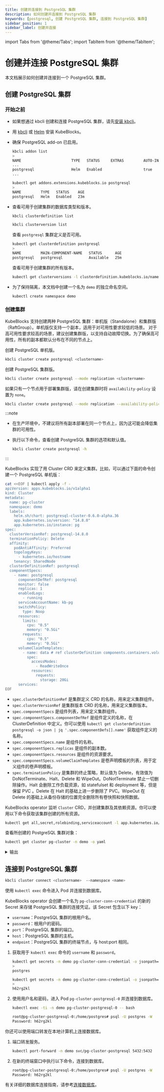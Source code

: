 ```yaml
---
title: 创建并连接到 PostgreSQL 集群
description: 如何创建并连接到 PostgreSQL 集群
keywords: [postgresql, 创建 PostgreSQL 集群, 连接到 PostgreSQL 集群]
sidebar_position: 1
sidebar_label: 创建并连接
---
```


import Tabs from '@theme/Tabs';
import TabItem from '@theme/TabItem';

# 创建并连接 PostgreSQL 集群

本文档展示如何创建并连接到一个 PostgreSQL 集群。

## 创建 PostgreSQL 集群

### 开始之前

* 如果想通过 kbcli 创建和连接 PostgreSQL 集群，请先[安装 kbcli](../../installation/install-with-kbcli/install-kbcli.md)。
* 用 [kbcli](../../installation/install-with-kbcli/install-kubeblocks-with-kbcli.md) 或 [Helm](../../installation/install-with-helm/install-kubeblocks-with-helm.md) 安装 KubeBlocks。
* 确保 PostgreSQL add-on 已启用。
  
  <Tabs>

  <TabItem value="kbcli" label="kbcli" default>
  
  ```bash
  kbcli addon list
  >
  NAME                       TYPE   STATUS     EXTRAS         AUTO-INSTALL   INSTALLABLE-SELECTOR
  ...
  postgresql                 Helm   Enabled                   true
  ...
  ```

  </TabItem>

  <TabItem value="kubectl" label="kubectl">

  ```bash
  kubectl get addons.extensions.kubeblocks.io postgresql
  >
  NAME         TYPE   STATUS    AGE
  postgresql   Helm   Enabled   23m
  ```

  </TabItem>
  </Tabs>

* 查看可用于创建集群的数据库类型和版本。

  <Tabs>

  <TabItem value="kbcli" label="kbcli" default>

  ```bash
  kbcli clusterdefinition list

  kbcli clusterversion list
  ```

  </TabItem>

  <TabItem value="kubectl" label="kubectl">
  
  查看 `postgresql` 集群定义是否可用。

  ```bash
  kubectl get clusterdefinition postgresql
  >
  NAME         MAIN-COMPONENT-NAME   STATUS      AGE
  postgresql   postgresql            Available   25m
  ```

  查看可用于创建集群的所有版本。

  ```bash
  kubectl get clusterversions -l clusterdefinition.kubeblocks.io/name=postgresql
  ```

  </TabItem>

  </Tabs>

* 为了保持隔离，本文档中创建一个名为 `demo` 的独立命名空间。

  ```bash
  kubectl create namespace demo
  ```

### 创建集群

KubeBlocks 支持创建两种 PostgreSQL 集群：单机版（Standalone）和集群版（RaftGroup）。单机版仅支持一个副本，适用于对可用性要求较低的场景。 对于高可用性要求较高的场景，建议创建集群版，以支持自动故障切换。为了确保高可用性，所有的副本都默认分布在不同的节点上。

<Tabs>

<TabItem value="kbcli" label="kbcli" default>

创建 PostgreSQL 单机版。

```bash
kbcli cluster create postgresql <clustername>
```

创建 PostgreSQL 集群版。

```bash
kbcli cluster create postgresql --mode replication <clustername>
```

如果只有一个节点用于部署集群版，请在创建集群时将 `availability-policy` 设置为 `none`。

```bash
kbcli cluster create postgresql --mode replication --availability-policy none <clustername>
```

:::note

* 在生产环境中，不建议将所有副本部署在同一个节点上，因为这可能会降低集群的可用性。
* 执行以下命令，查看创建 PostgreSQL 集群的选项和默认值。
  
  ```bash
  kbcli cluster create postgresql -h
  ```

:::

</TabItem>

<TabItem value="kubectl" label="kubectl">

KubeBlocks 实现了用 Cluster CRD 来定义集群。比如，可以通过下面的命令创建一个 PostgreSQL 单机版：

  ```bash
  cat <<EOF | kubectl apply -f -
  apiVersion: apps.kubeblocks.io/v1alpha1
  kind: Cluster
  metadata:
    name: pg-cluster
    namespace: demo
    labels: 
      helm.sh/chart: postgresql-cluster-0.6.0-alpha.36
      app.kubernetes.io/version: "14.8.0"
      app.kubernetes.io/instance: pg
  spec:
    clusterVersionRef: postgresql-14.8.0
    terminationPolicy: Delete  
    affinity:
      podAntiAffinity: Preferred
      topologyKeys:
        - kubernetes.io/hostname
      tenancy: SharedNode
    clusterDefinitionRef: postgresql
    componentSpecs:
      - name: postgresql
        componentDefRef: postgresql      
        monitor: false      
        replicas: 1
        enabledLogs:
          - running
        serviceAccountName: kb-pg
        switchPolicy:
          type: Noop      
        resources:
          limits:
            cpu: "0.5"
            memory: "0.5Gi"
          requests:
            cpu: "0.5"
            memory: "0.5Gi"      
        volumeClaimTemplates:
          - name: data # ref clusterDefinition components.containers.volumeMounts.name
            spec:
              accessModes:
                - ReadWriteOnce
              resources:
                requests:
                  storage: 20Gi      
        services:
  EOF
  ```

* `spec.clusterDefinitionRef` 是集群定义 CRD 的名称，用来定义集群组件。
* `spec.clusterVersionRef` 是集群版本 CRD 的名称，用来定义集群版本。
* `spec.componentSpecs` 是组件列表，用来定义集群组件。
* `spec.componentSpecs.componentDefRef` 是组件定义的名称，在 ClusterDefinition 中定义。你可以使用 `kubectl get clusterdefinition postgresql -o json | jq '.spec.componentDefs[].name'` 获取组件定义的名称。
* `spec.componentSpecs.name` 是组件的名称。
* `spec.componentSpecs.replicas` 是组件的副本数。
* `spec.componentSpecs.resources` 是组件的资源要求。
* `spec.componentSpecs.volumeClaimTemplates` 是卷声明模板的列表，用于定义组件的卷声明模板。
* `spec.terminationPolicy` 是集群的终止策略，默认值为 Delete，有效值为 DoNotTerminate、Halt、Delete 和 WipeOut。DoNotTerminate 禁止一切删除操作。Halt 会删除工作负载资源，如 statefulset 和 deployment 等，但是保留 PVC 。Delete 在 Halt 的基础上进一步删除了 PVC。WipeOut 在 Delete 的基础上从备份存储的位置完全删除所有卷快照和快照数据。

KubeBlocks operator 监听 `Cluster` CRD，并创建集群及其依赖资源。你可以使用以下命令获取该集群创建的所有资源。

```bash
kubectl get all,secret,rolebinding,serviceaccount -l app.kubernetes.io/instance=pg-cluster -n demo
```

查看所创建的 PostgreSQL 集群对象：

```bash
kubectl get cluster pg-cluster -n demo -o yaml
```

<details>

<summary>输出</summary>

```yaml
apiVersion: apps.kubeblocks.io/v1alpha1
kind: Cluster
metadata:
  annotations:
    kubectl.kubernetes.io/last-applied-configuration: |
      {"apiVersion":"apps.kubeblocks.io/v1alpha1","kind":"Cluster","metadata":{"annotations":{},"labels":{"app.kubernetes.io/instance":"pg","app.kubernetes.io/version":"14.8.0","helm.sh/chart":"postgresql-cluster-0.6.0-alpha.36"},"name":"pg-cluster","namespace":"demo"},"spec":{"affinity":{"podAntiAffinity":"Preferred","tenancy":"SharedNode","topologyKeys":["kubernetes.io/hostname"]},"clusterDefinitionRef":"postgresql","clusterVersionRef":"postgresql-14.8.0","componentSpecs":[{"componentDefRef":"postgresql","enabledLogs":["running"],"monitor":false,"name":"postgresql","replicas":1,"resources":{"limits":{"cpu":"0.5","memory":"0.5Gi"},"requests":{"cpu":"0.5","memory":"0.5Gi"}},"serviceAccountName":"kb-pg","services":null,"switchPolicy":{"type":"Noop"},"volumeClaimTemplates":[{"name":"data","spec":{"accessModes":["ReadWriteOnce"],"resources":{"requests":{"storage":"20Gi"}}}}]}],"terminationPolicy":"Delete"}}
  creationTimestamp: "2023-07-19T07:53:07Z"
  finalizers:
  - cluster.kubeblocks.io/finalizer
  generation: 1
  labels:
    app.kubernetes.io/instance: pg
    app.kubernetes.io/version: 14.8.0
    clusterdefinition.kubeblocks.io/name: postgresql
    clusterversion.kubeblocks.io/name: postgresql-14.8.0
    helm.sh/chart: postgresql-cluster-0.6.0-alpha.36
  name: pg-cluster
  namespace: demo
  resourceVersion: "8618"
  uid: c9f73d21-b79b-4956-aad0-a4e677cb8ba1
spec:
  affinity:
    podAntiAffinity: Preferred
    tenancy: SharedNode
    topologyKeys:
    - kubernetes.io/hostname
  clusterDefinitionRef: postgresql
  clusterVersionRef: postgresql-14.8.0
  componentSpecs:
  - componentDefRef: postgresql
    enabledLogs:
    - running
    monitor: false
    name: postgresql
    noCreatePDB: false
    replicas: 1
    resources:
      limits:
        cpu: "0.5"
        memory: 0.5Gi
      requests:
        cpu: "0.5"
        memory: 0.5Gi
    serviceAccountName: kb-pg
    switchPolicy:
      type: Noop
    volumeClaimTemplates:
    - name: data
      spec:
        accessModes:
        - ReadWriteOnce
        resources:
          requests:
            storage: 20Gi
  terminationPolicy: Delete
status:
  clusterDefGeneration: 2
  components:
    postgresql:
      phase: Running
      podsReady: true
      podsReadyTime: "2023-07-19T07:53:43Z"
      replicationSetStatus:
        primary:
          pod: pg-cluster-postgresql-0
  conditions:
  - lastTransitionTime: "2023-07-19T07:53:07Z"
    message: 'The operator has started the provisioning of Cluster: pg-cluster'
    observedGeneration: 1
    reason: PreCheckSucceed
    status: "True"
    type: ProvisioningStarted
  - lastTransitionTime: "2023-07-19T07:53:07Z"
    message: Successfully applied for resources
    observedGeneration: 1
    reason: ApplyResourcesSucceed
    status: "True"
    type: ApplyResources
  - lastTransitionTime: "2023-07-19T07:53:43Z"
    message: all pods of components are ready, waiting for the probe detection successful
    reason: AllReplicasReady
    status: "True"
    type: ReplicasReady
  - lastTransitionTime: "2023-07-19T07:53:43Z"
    message: 'Cluster: pg-cluster is ready, current phase is Running'
    reason: ClusterReady
    status: "True"
    type: Ready
  observedGeneration: 1
  phase: Running
```

</details>

</TabItem>

</Tabs>

## 连接到 PostgreSQL 集群

<Tabs>

<TabItem value="kbcli" label="kbcli" default>

```bash
kbcli cluster connect <clustername>  --namespace <name>
```

</TabItem>

<TabItem value="kubectl" label="kubectl">

使用 `kubectl exec` 命令进入 Pod 并连接到数据库。

KubeBlocks operator 会创建一个名为 `pg-cluster-conn-credential` 的新的 Secret 来存储 PostgreSQL 集群的连接凭证。该 Secret 包含以下 key：

* `username`：PostgreSQL 集群的根用户名。
* `password`：根用户的密码。
* `port`：PostgreSQL 集群的端口。
* `host`：PostgreSQL 集群的主机。
* `endpoint`：PostgreSQL 集群的终端节点，与 host:port 相同。

1. 获取用于 `kubectl exec` 命令的 `username` 和 `password`。

   ```bash
   kubectl get secrets -n demo pg-cluster-conn-credential -o jsonpath='{.data.\username}' | base64 -d
   >
   postgres

   kubectl get secrets -n demo pg-cluster-conn-credential -o jsonpath='{.data.\password}' | base64 -d
   >
   h62rg2kl
   ```

2. 使用用户名和密码，进入 Pod `pg-cluster-postgresql-0` 并连接到数据库。

   ```bash
   kubectl exec -ti -n demo pg-cluster-postgresql-0 -- bash

   root@pg-cluster-postgresql-0:/home/postgres# psql -U postgres -W
   Password: h62rg2kl
   ```

</TabItem>

<TabItem value="port-forward" label="port-forward">

你还可以使用端口转发在本地计算机上连接数据库。

1. 端口转发服务。

   ```bash
   kubectl port-forward -n demo svc/pg-cluster-postgresql 5432:5432 
   ```

2. 在新的终端窗口中执行以下命令，连接到数据库。

   ```bash
   root@pg-cluster-postgresql-0:/home/postgres# psql -U postgres -W
   Password: h62rg2kl
   ```

</TabItem>

</Tabs>

有关详细的数据库连接指南，请参考[连接数据库](../../create-and-connect-databases/overview-on-connect-databases.md)。

